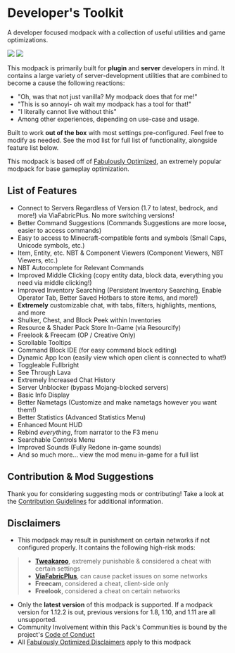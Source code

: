 # Developer's Toolkit
A developer focused modpack with a collection of useful utilities and game optimizations.

[<img src="https://cdn.jsdelivr.net/npm/@intergrav/devins-badges@3/assets/cozy/available/modrinth_vector.svg">](https://modrinth.com/modpack/dev-toolkit)
[<img src="https://cdn.jsdelivr.net/npm/@intergrav/devins-badges@3/assets/cozy/available/github_vector.svg">](https://github.com/JosTheDude/developer-toolkit/)

This modpack is primarily built for **plugin** and **server** developers in mind. It contains a large variety of server-development utilities that are combined to become a cause the following reactions:
- "Oh, was that not just vanilla? My modpack does that for me!"
- "This is so annoyi- oh wait my modpack has a tool for that!"
- "I literally cannot live without this"
- Among other experiences, depending on use-case and usage.

Built to work **out of the box** with most settings pre-configured. Feel free to modify as needed. See the mod list for full list of functionality, alongside feature list below.

This modpack is based off of [Fabulously Optimized](https://download.fo), an extremely popular modpack for base gameplay optimization.

## List of Features
- Connect to Servers Regardless of Version (1.7 to latest, bedrock, and more!) via ViaFabricPlus. No more switching versions!
- Better Command Suggestions (Commands Suggestions are more loose, easier to access commands)
- Easy to access to Minecraft-compatible fonts and symbols (Small Caps, Unicode symbols, etc.)
- Item, Entity, etc. NBT & Component Viewers (Component Viewers, NBT Viewers, etc.)
- NBT Autocomplete for Relevant Commands
- Improved Middle Clicking (copy entity data, block data, everything you need via middle clicking!)
- Improved Inventory Searching (Persistent Inventory Searching, Enable Operator Tab, Better Saved Hotbars to store items, and more!)
- **Extremely** customizable chat, with tabs, filters, highlights, mentions, and more
- Shulker, Chest, and Block Peek within Inventories
- Resource & Shader Pack Store In-Game (via Resourcify)
- Freelook & Freecam (OP / Creative Only)
- Scrollable Tooltips
- Command Block IDE (for easy command block editing)
- Dynamic App Icon (easily view which open client is connected to what!)
- Toggleable Fullbright
- See Through Lava
- Extremely Increased Chat History
- Server Unblocker (bypass Mojang-blocked servers)
- Basic Info Display
- Better Nametags (Customize and make nametags however you want them!)
- Better Statistics (Advanced Statistics Menu)
- Enhanced Mount HUD
- Rebind _everything_, from narrator to the F3 menu
- Searchable Controls Menu
- Improved Sounds (Fully Redone in-game sounds)
- And so much more... view the mod menu in-game for a full list

## Contribution & Mod Suggestions
Thank you for considering suggesting mods or contributing! Take a look at the [Contribution Guidelines](https://github.com/JosTheDude/developer-toolkit/blob/main/CONTRIBUTING.md) for additional information.

## Disclaimers
- This modpack may result in punishment on certain networks if not configured properly. It contains the following high-risk mods:
> * [**Tweakaroo**](https://modrinth.com/mod/tweakeroo), extremely punishable & considered a cheat with certain settings
> * [**ViaFabricPlus**](https://modrinth.com/mod/viafabricplus), can cause packet issues on some networks
> * **Freecam**, considered a cheat, client-side only
> * **Freelook**, considered a cheat on certain networks
- Only the **latest version** of this modpack is supported. If a modpack version for 1.12.2 is out, previous versions for 1.8, 1.10, and 1.11 are all unsupported.
- Community Involvement within this Pack's Communities is bound by the project's [Code of Conduct](https://github.com/JosTheDude/developer-toolkit/blob/main/CODE_OF_CONDUCT.md)
- All [Fabulously Optimized Disclaimers](https://wiki.download.fo/disclaimers) apply to this modpack
